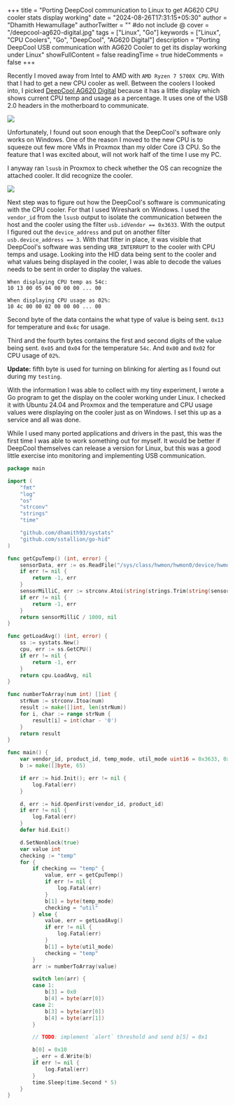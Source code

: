 +++
title = "Porting DeepCool communication to Linux to get AG620 CPU cooler stats display working"
date = "2024-08-26T17:31:15+05:30"
author = "Dhamith Hewamullage"
authorTwitter = "" #do not include @
cover = "/deepcool-ag620-digital.jpg"
tags = ["Linux", "Go"]
keywords = ["Linux", "CPU Coolers", "Go", "DeepCool", "AG620 Digital"]
description = "Porting DeepCool USB communication with AG620 Cooler to get its display working under Linux"
showFullContent = false
readingTime = true
hideComments = false
+++

Recently I moved away from Intel to AMD with `AMD Ryzen 7 5700X CPU`. With that I had to get a new CPU cooler as well. Between the coolers I looked into, I picked [DeepCool AG620 Digital](https://www.deepcool.com/products/Cooling/cpuaircoolers/AG620-DIGITAL-BK-Temperature-Display-Cooler-1700-AM5/2023/17664.shtml) because it has a little display which shows current CPU temp and usage as a percentage. It uses one of the USB 2.0 headers in the motherboard to communicate. 

![](/cooler_promo.png)

Unfortunately, I found out soon enough that the DeepCool's software only works on Windows. One of the reason I moved to the new CPU is to squeeze out few more VMs in Proxmox than my older Core i3 CPU. So the feature that I was excited about, will not work half of the time I use my PC. 

I anyway ran `lsusb` in Proxmox to check whether the OS can recognize the attached cooler. It did recognize the cooler. 

![](/lsusb_output.png)

Next step was to figure out how the DeepCool's software is communicating with the CPU cooler. For that I used Wireshark on Windows. I used the `vendor_id` from the `lsusb` output to isolate the communication between the host and the cooler using the filter `usb.idVendor == 0x3633`. With the output I figured out the `device_address` and put on another filter `usb.device_address == 3`. With that filter in place, it was visible that DeepCool's software was sending `URB_INTERRUPT` to the cooler with CPU temps and usage. Looking into the HID data being sent to the cooler and what values being displayed in the cooler, I was able to decode the values needs to be sent in order to display the values.

```
When displaying CPU temp as 54c:
10 13 00 05 04 00 00 00 ... 00 

When displaying CPU usage as 02%:
10 4c 00 00 02 00 00 00 ... 00
```

Second byte of the data contains the what type of value is being sent. `0x13` for temperature and `0x4c` for usage.

Third and the fourth bytes contains the first and second digits of the value being sent. `0x05` and `0x04` for the temperature `54c`. And `0x00` and `0x02` for CPU usage of `02%`. 

**Update:** fifth byte is used for turning on blinking for alerting as I found out during my `testing`.

With the information I was able to collect with my tiny experiment, I wrote a Go program to get the display on the cooler working under Linux. I checked it with Ubuntu 24.04 and Proxmox and the temperature and CPU usage values were displaying on the cooler just as on Windows. I set this up as a service and all was done. 

While I used many ported applications and drivers in the past, this was the first time I was able to work something out for myself. It would be better if DeepCool themselves can release a version for Linux, but this was a good little exercise into monitoring and implementing USB communication.

```go
package main

import (
	"fmt"
	"log"
	"os"
	"strconv"
	"strings"
	"time"

	"github.com/dhamith93/systats"
	"github.com/sstallion/go-hid"
)

func getCpuTemp() (int, error) {
	sensorData, err := os.ReadFile("/sys/class/hwmon/hwmon0/device/hwmon/hwmon0/temp1_input")
	if err != nil {
		return -1, err
	}
	sensorMilliC, err := strconv.Atoi(string(strings.Trim(string(sensorData), "\n")))
	if err != nil {
		return -1, err
	}
	return sensorMilliC / 1000, nil
}

func getLoadAvg() (int, error) {
	ss := systats.New()
	cpu, err := ss.GetCPU()
	if err != nil {
		return -1, err
	}
	return cpu.LoadAvg, nil
}

func numberToArray(num int) []int {
	strNum := strconv.Itoa(num)
	result := make([]int, len(strNum))
	for i, char := range strNum {
		result[i] = int(char - '0')
	}
	return result
}

func main() {
	var vendor_id, product_id, temp_mode, util_mode uint16 = 0x3633, 0x0008, 0x13, 0x4c
	b := make([]byte, 65)

	if err := hid.Init(); err != nil {
		log.Fatal(err)
	}

	d, err := hid.OpenFirst(vendor_id, product_id)
	if err != nil {
		log.Fatal(err)
	}
	defer hid.Exit()

	d.SetNonblock(true)
	var value int
	checking := "temp"
	for {
		if checking == "temp" {
			value, err = getCpuTemp()
			if err != nil {
				log.Fatal(err)
			}
			b[1] = byte(temp_mode)
			checking = "util"
		} else {
			value, err = getLoadAvg()
			if err != nil {
				log.Fatal(err)
			}
			b[1] = byte(util_mode)
			checking = "temp"
		}
		arr := numberToArray(value)

		switch len(arr) {
		case 1:
			b[3] = 0x0
			b[4] = byte(arr[0])
		case 2:
			b[3] = byte(arr[0])
			b[4] = byte(arr[1])
		}

		// TODO: implement `alert` threshold and send b[5] = 0x1

		b[0] = 0x10
		_, err = d.Write(b)
		if err != nil {
			log.Fatal(err)
		}
		time.Sleep(time.Second * 5)
	}
}

```

